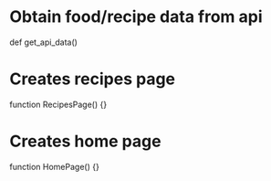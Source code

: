 # Obtain food/recipe data from api
def get_api_data()

# Creates recipes page
function RecipesPage() {}

# Creates home page
function HomePage() {}




